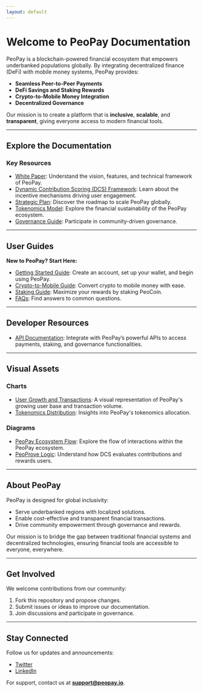 ```yaml
---
layout: default
---
```


# Welcome to PeoPay Documentation

PeoPay is a blockchain-powered financial ecosystem that empowers underbanked populations globally. By integrating decentralized finance (DeFi) with mobile money systems, PeoPay provides:
- **Seamless Peer-to-Peer Payments**
- **DeFi Savings and Staking Rewards**
- **Crypto-to-Mobile Money Integration**
- **Decentralized Governance**

Our mission is to create a platform that is **inclusive**, **scalable**, and **transparent**, giving everyone access to modern financial tools.

---

## Explore the Documentation

### **Key Resources**
- [White Paper](./WhitePaper/PeoPay_White_Paper.html): Understand the vision, features, and technical framework of PeoPay.
- [Dynamic Contribution Scoring (DCS) Framework](./DCS_Framework/DCS_Framework.html): Learn about the incentive mechanisms driving user engagement.
- [Strategic Plan](./Strategic_Plan/Strategic_Plan.html): Discover the roadmap to scale PeoPay globally.
- [Tokenomics Model](./Tokenomics_Model/Tokenomics_Model.html): Explore the financial sustainability of the PeoPay ecosystem.
- [Governance Guide](./Governance_Guide/Governance_Guide.html): Participate in community-driven governance.

---

## User Guides

**New to PeoPay? Start Here:**
- [Getting Started Guide](./User_Guides/Getting_Started.html): Create an account, set up your wallet, and begin using PeoPay.
- [Crypto-to-Mobile Guide](./User_Guides/Crypto2Mobile.html): Convert crypto to mobile money with ease.
- [Staking Guide](./User_Guides/Staking_Guide.html): Maximize your rewards by staking PeoCoin.
- [FAQs](./User_Guides/FAQs.html): Find answers to common questions.

---

## Developer Resources

- [API Documentation](./API_Documentation/API_Endpoints.html): Integrate with PeoPay’s powerful APIs to access payments, staking, and governance functionalities.

---

## Visual Assets

### Charts
- [User Growth and Transactions](./Assets/Charts/user_growth_chart.png): A visual representation of PeoPay's growing user base and transaction volume.
- [Tokenomics Distribution](./Assets/Charts/tokenomics_pie_chart.png): Insights into PeoPay's tokenomics allocation.

### Diagrams
- [PeoPay Ecosystem Flow](./Assets/Diagrams/peopay_ecosystem_flowchart.png): Explore the flow of interactions within the PeoPay ecosystem.
- [PeoProve Logic](./Assets/Diagrams/peoprove_logic_diagram.png): Understand how DCS evaluates contributions and rewards users.

---

## About PeoPay

PeoPay is designed for global inclusivity:
- Serve underbanked regions with localized solutions.
- Enable cost-effective and transparent financial transactions.
- Drive community empowerment through governance and rewards.

Our mission is to bridge the gap between traditional financial systems and decentralized technologies, ensuring financial tools are accessible to everyone, everywhere.

---

## Get Involved

We welcome contributions from our community:
1. Fork this repository and propose changes.
2. Submit issues or ideas to improve our documentation.
3. Join discussions and participate in governance.

---

## Stay Connected

Follow us for updates and announcements:
- [Twitter](https://twitter.com/peopay)
- [LinkedIn](https://linkedin.com/company/peopay)

For support, contact us at **[support@peopay.io](mailto:support@peopay.io)**.

